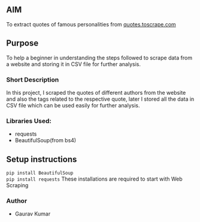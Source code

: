 ## **AIM**
To extract quotes of famous personalities from [quotes.toscrape.com](https://quotes.toscrape.com/)

## Purpose
To help a beginner in understanding the steps followed to scrape data from a website and storing it in CSV file for further analysis.

### **Short Description**
 In this project, I scraped the quotes of different authors from the website and also the tags related to the respective quote, later I stored all the data in CSV file which can be used easily for further analysis.

### **Libraries Used:**
 - requests
 - BeautifulSoup(from bs4)

## Setup instructions
 ```pip install BeautifulSoup```<br>
 ```pip install requests```
 These installations are required to start with Web Scraping

### **Author**
 - Gaurav Kumar 




